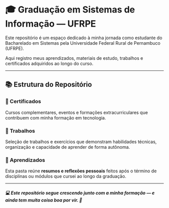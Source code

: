 # 🎓 Graduação em Sistemas de Informação — UFRPE

Este repositório é um espaço dedicado à minha jornada como estudante do Bacharelado em Sistemas pela Universidade Federal Rural de Pernambuco (UFRPE).

Aqui registro meus aprendizados, materiais de estudo, trabalhos e certificados adquiridos ao longo do curso.

---

## 📚 Estrutura do Repositório

### 📁 Certificados
Cursos complementares, eventos e formações extracurriculares que contribuem com minha formação em tecnologia.

### 📁 Trabalhos
Seleção de trabalhos e exercícios que demonstram habilidades técnicas, organização e capacidade de aprender de forma autônoma.

### 📁 Aprendizados
Esta pasta reúne **resumos e reflexões pessoais** feitos após o término de disciplinas ou módulos que cursei ao longo da graduação.  

---
<h5>  
💻 Este repositório segue crescendo junto com a minha formação — e ainda tem muita coisa boa por vir. 🚀
</h5>
